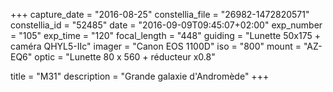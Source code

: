 +++
capture_date = "2016-08-25"
constellia_file = "26982-1472820571"
constellia_id = "52485"
date = "2016-09-09T09:45:07+02:00"
exp_number = "105"
exp_time = "120"
focal_length = "448"
guiding = "Lunette 50x175 + caméra QHYL5-IIc"
imager = "Canon EOS 1100D"
iso = "800"
mount = "AZ-EQ6"
optic = "Lunette 80 x 560 + réducteur x0.8"

title = "M31"
description = "Grande galaxie d'Andromède"
+++

